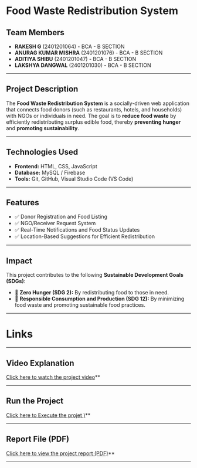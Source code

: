 # Food Waste Redistribution System

## Team Members
- **RAKESH G** (2401201064) - BCA - B SECTION  
- **ANURAG KUMAR MISHRA** (2401201076) - BCA - B SECTION  
- **ADITIYA SHIBU** (2401201047) - BCA - B SECTION  
- **LAKSHYA DANGWAL** (2401201030) - BCA - B SECTION  

---

## Project Description
The **Food Waste Redistribution System** is a socially-driven web application that connects food donors (such as restaurants, hotels, and households) with NGOs or individuals in need. The goal is to **reduce food waste** by efficiently redistributing surplus edible food, thereby **preventing hunger** and **promoting sustainability**.

---



## Technologies Used
- **Frontend:** HTML, CSS, JavaScript
- **Database:** MySQL / Firebase
- **Tools:** Git, GitHub, Visual Studio Code (VS Code)

---

## Features
- ✅ Donor Registration and Food Listing
- ✅ NGO/Receiver Request System
- ✅ Real-Time Notifications and Food Status Updates
- ✅ Location-Based Suggestions for Efficient Redistribution

---

## Impact
This project contributes to the following **Sustainable Development Goals (SDGs)**:
- 🎯 **Zero Hunger (SDG 2):** By redistributing food to those in need.
- 🎯 **Responsible Consumption and Production (SDG 12):** By minimizing food waste and promoting sustainable food practices.

---

# Links

---

## Video Explanation
[Click here to watch the project video](https://www.loom.com/share/e53a26537a29482cb1e358e6a41898ab?sid=78b14518-508a-4c5f-b3a9-b7cf30d31fb8)**

---

## Run the Project 
[Click here to Execute the projet )](https://rakesh4407.github.io/Rakesh_BCA_B_Food-waste-Redistribution/)**

---

## Report File (PDF)
[Click here to view the project report (PDF)](https://github.com/rakesh4407/Rakesh_BCA_B_Food-waste-Redistribution/blob/main/Food%20Waste%20Redistribution%20Report%20Rakesh_BCA-B.pdf)**

---


